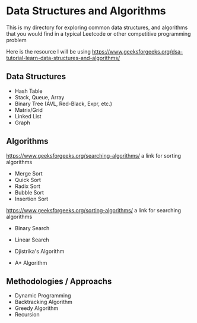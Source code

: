 # Data Structures and Algorithms

This is my directory for exploring common data structures, and algorithms that you would find in
a typical Leetcode or other competitive programming problem

Here is the resource I will be using https://www.geeksforgeeks.org/dsa-tutorial-learn-data-structures-and-algorithms/


## Data Structures

- Hash Table 
- Stack, Queue, Array
- Binary Tree (AVL, Red-Black, Expr, etc.)
- Matrix/Grid
- Linked List
- Graph


## Algorithms

https://www.geeksforgeeks.org/searching-algorithms/ a link for sorting algorithms
- Merge Sort 
- Quick Sort 
- Radix Sort 
- Bubble Sort 
- Insertion Sort 

https://www.geeksforgeeks.org/sorting-algorithms/ a link for searching algorithms
- Binary Search
- Linear Search

- Djistrika's Algorithm
- A* Algorithm


## Methodologies / Approachs

- Dynamic Programming
- Backtracking Algorithm
- Greedy Algorithm
- Recursion
